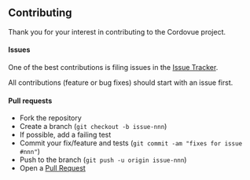 ## Contributing

Thank you for your interest in contributing to the Cordovue project.

#### Issues

One of the best contributions is filing issues in the [Issue Tracker][issue-tracker]. 

All contributions (feature or bug fixes) should start with an issue first.

#### Pull requests

- Fork the repository
- Create a branch (`git checkout -b issue-nnn`)
- If possible, add a failing test
- Commit your fix/feature and tests (`git commit -am "fixes for issue #nnn"`)
- Push to the branch (`git push -u origin issue-nnn`)
- Open a [Pull Request][pull-request]


[issue-tracker]: https://github.com/TheMushrr00m/cordovue/issues
[pull-request]: https://github.com/TheMushrr00m/cordovue/pulls
